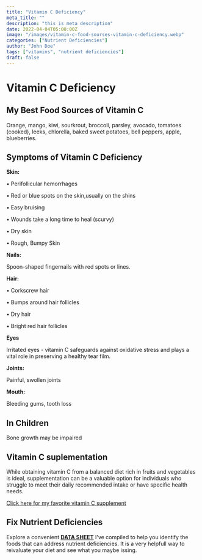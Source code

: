 ```yaml
---
title: "Vitamin C Deficiency"
meta_title: ""
description: "this is meta description"
date: 2022-04-04T05:00:00Z
image: "/images/vitamin-c-food-sourses-vitamin-c-deficiency.webp"
categories: ["Nutrient Deficiencies"]
author: "John Doe"
tags: ["vitamins", "nutrient deficiencies"]
draft: false
---
```


<h1>Vitamin C Deficiency</h1>
 <h2>My Best Food Sources of Vitamin C</h2>
 <p>Orange, mango, kiwi, sourkrout, broccoli, parsley, avocado, tomatoes (cooked), leeks, chlorella, baked sweet potatoes, bell peppers, apple, blueberries.</p>
<h2>Symptoms of Vitamin C Deficiency</h2>
<p><b>Skin:</b></p> <p>&bull; Perifollicular hemorrhages</p>
 <p>&bull; Red or blue spots on the skin,usually on the shins</p>
 <p>&bull; Easy bruising</p>
 <p>&bull; Wounds take a long time to heal (scurvy)</p>
 <p>&bull; Dry skin</p>
 <p>&bull; Rough, Bumpy Skin</p>
<p><b>Nails:</b></p><p>Spoon-shaped fingernails with red spots or lines.
</p>
<p><b>Hair:</b> </p>
  <p>&bull; Corkscrew hair</p>
  <p>&bull; Bumps around hair follicles</p>
  <p>&bull; Dry hair</p>
  <p>&bull; Bright red hair follicles</p>
<p><b>Eyes</b></p>
<p>Irritated eyes - vitamin C safeguards against oxidative stress and plays a vital role in preserving a healthy tear film.</p>
 <p><b>Joints:</b></p><p>Painful, swollen joints</p>
  <p><b>Mouth:</b></p><p> Bleeding gums, tooth loss</p>
 <h2>In Children</h2>
 <p>Bone growth may be impaired</p>
<h2>Vitamin C suplementation</h2>
  <p>While obtaining vitamin C from a balanced diet rich in fruits and vegetables is ideal, supplementation can be a valuable option for individuals who struggle to meet their daily recommended intake or have specific health needs.</p>
 <p><a target="_blank" href="https://www.amazon.com/Solaray-Liposomal-Vitamin-VCapsules-Count/dp/B01BOWOS64/ref=sr_1_53_mod_primary_new?crid=2HP5GJNA8GNTQ&amp;keywords=liposomal+vitamin+c&amp;qid=1695510373&amp;sbo=RZvfv%252F%252FHxDF%252BO5021pAnSA%253D%253D&amp;sprefix=liposomal+vitamin+c%252Caps%252C133&amp;sr=8-53&_encoding=UTF8&tag=irinawink-20&linkCode=ur2&linkId=c89ffe521e8078183497836d6dce7012&camp=1789&creative=9325">Click here for my favorite vitamin C supplement</a></p>
<h2>Fix Nutrient Deficiencies</h2><p>Explore a convenient <a title="fix nutritional deficiencies with a data sheet" href="../nutrients-in-healthy-foods.html"><b>DATA SHEET</b></a> I've compiled to help you identify the foods that can address nutrient deficiencies. It is a very helpfull way to reivaluate your diet and see what you maybe issing.</p>